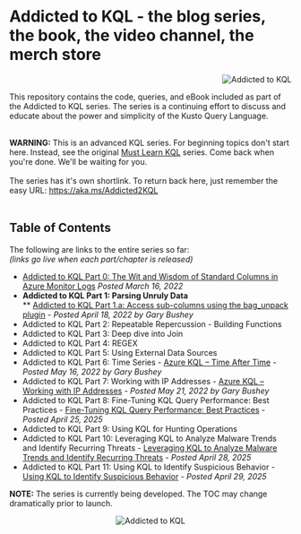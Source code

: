 # Addicted to KQL - the blog series, the book, the video channel, the merch store<br>
<p align="right"><img src="https://github.com/rod-trent/AddictedtoKQL/blob/main/Series_Images/seriesimagesmall.png" alt="Addicted to KQL"></center></p>
This repository contains the code, queries, and eBook included as part of the Addicted to KQL series. The series is a continuing effort to discuss and educate about the power and simplicity of the Kusto Query Language. <br><br>

<b>WARNING:</b> This is an advanced KQL series. For beginning topics don't start here. Instead, see the original <a href="https://aka.ms/MustLearnKQL" target="_blank">Must Learn KQL</a> series. Come back when you're done. We'll be waiting for you.
<br><br>
The series has it's own shortlink. To return back here, just remember the easy URL:  https://aka.ms/Addicted2KQL
<br><br>
<b><h2>Table of Contents</h2></b>
The following are links to the entire series so far:<br>
<i>(links go live when each part/chapter is released)</i>
* <a href="https://azurecloudai.blog/2022/03/16/addicted-to-kql-part-0-the-wit-and-wisdom-of-standard-columns-in-azure-monitor-logs/" target="_blank">Addicted to KQL Part 0: The Wit and Wisdom of Standard Columns in Azure Monitor Logs</a> <i>Posted March 16, 2022</i><br>
* <b>Addicted to KQL Part 1: Parsing Unruly Data</b><br>
    ** <a href="https://www.garybushey.com/2022/04/16/azure-kql-access-sub-columns-using-the-bag_unpack-plugin/" target="_blank">Addicted to KQL Part 1.a: Access sub-columns using the bag_unpack plugin</a> - <i>Posted April 18, 2022 by Gary Bushey</i><br>
* Addicted to KQL Part 2: Repeatable Repercussion - Building Functions<br>
* Addicted to KQL Part 3: Deep dive into Join<br>
* Addicted to KQL Part 4: REGEX<br>
* Addicted to KQL Part 5: Using External Data Sources<br>
* Addicted to KQL Part 6: Time Series - <a href="https://www.garybushey.com/2022/05/14/azure-kql-time-after-time/" target="_blank">Azure KQL – Time After Time</a> - <i>Posted May 16, 2022 by Gary Bushey</i><br>
* Addicted to KQL Part 7: Working with IP Addresses - <a href="https://www.garybushey.com/2022/05/21/azure-kql-working-with-ip-addresses/" target="_blank">Azure KQL – Working with IP Addresses</a> - <i>Posted May 21, 2022 by Gary Bushey</i><br>
* Addicted to KQL Part 8: Fine-Tuning KQL Query Performance: Best Practices - <a href="https://rodtrent.substack.com/p/fine-tuning-kql-query-performance" target="_blank">Fine-Tuning KQL Query Performance: Best Practices</a> - <i>Posted April 25, 2025</i><br>
* Addicted to KQL Part 9: Using KQL for Hunting Operations<br>
* Addicted to KQL Part 10: Leveraging KQL to Analyze Malware Trends and Identify Recurring Threats - <a href="https://rodtrent.substack.com/p/leveraging-kql-to-analyze-malware" target="_blank">Leveraging KQL to Analyze Malware Trends and Identify Recurring Threats</a> - <i>Posted April 28, 2025</i><br>
* Addicted to KQL Part 11: Using KQL to Identify Suspicious Behavior - <a href="https://rodtrent.substack.com/p/using-kql-to-identify-suspicious" target="_blank">Using KQL to Identify Suspicious Behavior</a> - <i>Posted April 29, 2025</i><br>

<b>NOTE:</b> The series is currently being developed. The TOC may change dramatically prior to launch.

<p align="center"><img src="https://github.com/rod-trent/AddictedtoKQL/blob/main/Series_Images/seriesimage.png" alt="Addicted to KQL"></center></p>

